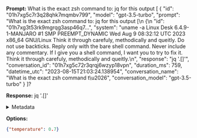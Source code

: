 **Prompt:**
What is the exact zsh command to: jq for this output  [
  {
    "id": "01h7xg5c7r3q28qhk7mqmbv799",
    "model": "gpt-3.5-turbo",
    "prompt": "What is the exact zsh command to: jq for this output  [\n  {\n    \"id\": \"01h7xg3t53rk9mgrqg3asp46q7...",
    "system": "uname -a Linux Desk 6.4.9-1-MANJARO #1 SMP PREEMPT_DYNAMIC Wed Aug  9 08:32:12 UTC 2023 x86_64 GNU/Linux Think it through carefuly, methodically and queitly. Do not use backticks. Reply only with the bare shell command. Never include any commentary. If I give you a shell command, I want you to try to fix it. Think it through carefuly, methodically and queitly.\n",
    "response": "jq '.[]'",
    "conversation_id": "01h7xg5c72r3qrqj6wzyp18vpn",
    "duration_ms": 759,
    "datetime_utc": "2023-08-15T21:03:24.138954",
    "conversation_name": "What is the exact zsh command t\u2026",
    "conversation_model": "gpt-3.5-turbo"
  }
]?

**Response:**
jq '.[]'

<details><summary>Metadata</summary>

- Duration: 651 ms
- Datetime: 2023-08-15T21:04:23.639596
- Model: gpt-3.5-turbo-0613

</details>

**Options:**
```json
{"temperature": 0.7}
```

